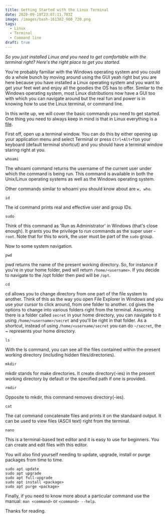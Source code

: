 ```yaml
---
title: Getting Started with the Linux Terminal
date: 2020-09-10T23:07:11.783Z
image: /images/bash-161382_960_720.png
tags:
  - Linux
  - Terminal
  - Command line
draft: true
---
```

*So you just installed Linux and you need to get comfortable with the terminal right? Here's the right place to get you started.*



You're probably familiar with the Windows operating system and you could do a whole bunch by moving around using the GUI yeah right but you are here because you have installed a Linux operating system and you want to get your feet wet and enjoy all the goodies the OS has to offer. Similar to the Windows operating system, most Linux distributions now have a GUI too with which you can navigate around but the real fun and power is in knowing how to use the Linux terminal, or command line.



In this write up, we will cover the basic commands you need to get started. One thing you need to always keep in mind is that in Linux everything is a [file](https://en.wikipedia.org/wiki/Everything_is_a_file).



First off, open up a terminal window. You can do this by either opening up your application menu and select Terminal or press `Ctrl+Alt+T`on your keyboard (default terminal shortcut) and you should have a terminal window staring right at you.

`whoami`

The whoami command returns the username of the current user under which the command is being run. This command is available in both the Unix/Linux operating systems as well as the Windows operating system.

Other commands similar to whoami you should know about are `w, who`.



`id`

The id command prints real and effective user and group IDs.



`sudo`

Think of this command as 'Run as Administrator' in Windows (that's close enough). It grants you the privilege to run commands as the super user - `root`. Note that for this to work, the user must be part of the `sudo` group.



Now to some system navigation.



`pwd`

pwd returns the name of the present working directory. So, for instance if you're in your home folder, pwd will return `/home/<username>`. If you decide to navigate to the /opt folder then pwd will be `/opt`.



`cd`

cd allows you to change directory from one part of the file system to another. Think of this as the way you open File Explorer in Windows and you use your cursor to click around, from one folder to another. cd gives the options to change into various folders right from the terminal. Assuming there is a folder called `secret` in your home directory, you can navigate to it using `/home/<username>/secret` and you'll be right in that folder. As a shortcut, instead of using `/home/<username/secret` you can do `~/secret`, the ~ represents your home directory. 



`ls`

With the ls command, you can see all the files contained within the present working directory (including hidden files/directories).



`mkdir`

mkdir stands for make directories. It create directory(-ies) in the present working directory by default or the specified path if one is provided.



`rmdir`

Opposite to mkdir, this command removes directory(-ies).



`cat`

The cat command concatenate files and prints it on the standaard output. It can be used to view files (ASCII text) right from the terminal.



`nano`

This is a terminal-based text editor and it is easy to use for beginners. You can create and edit files with this editor.



You will also find yourself needing to update, upgrade, install or purge packages from time to time.

```
sudo apt update
sudo apt upgrade
sudo apt full-upgrade
sudo apt install <package>
sudo apt purge <package>
```

Finally, if you need to know more about a particular command use the manual: `man <command>` or `<command> --help`.

Thanks for reading.